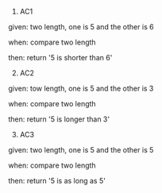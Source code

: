 1. AC1

given: two length, one is 5 and the other is 6

when: compare two length

then: return '5 is shorter than 6'

2. AC2

given: tow length, one is 5 and the other is 3

when: compare two length

then: return '5 is longer than 3' 

3. AC3

given: two length, one is 5 and the other is 5

when: compare two length

then: return '5 is as long as 5'
